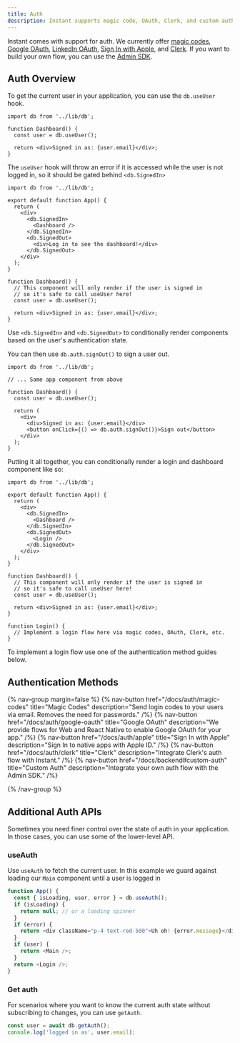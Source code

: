 ```yaml
---
title: Auth
description: Instant supports magic code, OAuth, Clerk, and custom auth.
---
```


Instant comes with support for auth. We currently offer [magic codes](/docs/auth/magic-codes), [Google OAuth](/docs/auth/google-oauth), [LinkedIn OAuth](/docs/auth/linkedin-oauth), [Sign In with Apple](/docs/auth/apple), and [Clerk](/docs/auth/clerk). If you want to build your own flow, you can use the [Admin SDK](/docs/backend#custom-auth).

## Auth Overview

To get the current user in your application, you can use the `db.useUser` hook.

```tsx
import db from '../lib/db';

function Dashboard() {
  const user = db.useUser();

  return <div>Signed in as: {user.email}</div>;
}
```

The `useUser` hook will throw an error if it is accessed while the user is not logged in, so it should be gated behind `<db.SignedIn>`

```tsx
import db from '../lib/db';

export default function App() {
  return (
    <div>
      <db.SignedIn>
        <Dashboard />
      </db.SignedIn>
      <db.SignedOut>
        <div>Log in to see the dashboard!</div>
      </db.SignedOut>
    </div>
  );
}

function Dashboard() {
  // This component will only render if the user is signed in
  // so it's safe to call useUser here!
  const user = db.useUser();

  return <div>Signed in as: {user.email}</div>;
}
```

Use `<db.SignedIn>` and `<db.SignedOut>` to conditionally render components
based on the user's authentication state.

You can then use `db.auth.signOut()` to sign a user out.

```tsx
import db from '../lib/db';

// ... Same app component from above

function Dashboard() {
  const user = db.useUser();

  return (
    <div>
      <div>Signed in as: {user.email}</div>
      <button onClick={() => db.auth.signOut()}>Sign out</button>
    </div>
  );
}
```

Putting it all together, you can conditionally render a login and dashboard component
like so:

```tsx
import db from '../lib/db';

export default function App() {
  return (
    <div>
      <db.SignedIn>
        <Dashboard />
      </db.SignedIn>
      <db.SignedOut>
        <Login />
      </db.SignedOut>
    </div>
  );
}

function Dashboard() {
  // This component will only render if the user is signed in
  // so it's safe to call useUser here!
  const user = db.useUser();

  return <div>Signed in as: {user.email}</div>;
}

function Login() {
  // Implement a login flow here via magic codes, OAuth, Clerk, etc.
}
```

To implement a login flow use one of the authentication method guides below.

## Authentication Methods

{% nav-group margin=false %}
{% nav-button href="/docs/auth/magic-codes"
            title="Magic Codes"
            description="Send login codes to your users via email. Removes the need for passwords."
            /%}
{% nav-button href="/docs/auth/google-oauth"
            title="Google OAuth"
            description="We provide flows for Web and React Native to enable Google OAuth for your app."
            /%}
{% nav-button href="/docs/auth/apple"
            title="Sign In with Apple"
            description="Sign In to native apps with Apple ID."
            /%}
{% nav-button href="/docs/auth/clerk"
            title="Clerk"
            description="Integrate Clerk's auth flow with Instant."
            /%}
{% nav-button href="/docs/backend#custom-auth"
            title="Custom Auth"
            description="Integrate your own auth flow with the Admin SDK."
            /%}

{% /nav-group %}

## Additional Auth APIs

Sometimes you need finer control over the state of auth in your application. In those cases, you can use some of the lower-level API.

### useAuth

Use `useAuth` to fetch the current user. In this example we guard against loading
our `Main` component until a user is logged in

```javascript
function App() {
  const { isLoading, user, error } = db.useAuth();
  if (isLoading) {
    return null; // or a loading spinner
  }
  if (error) {
    return <div className="p-4 text-red-500">Uh oh! {error.message}</div>;
  }
  if (user) {
    return <Main />;
  }
  return <Login />;
}
```

### Get auth

For scenarios where you want to know the current auth state without subscribing
to changes, you can use `getAuth`.

```javascript
const user = await db.getAuth();
console.log('logged in as', user.email);
```
